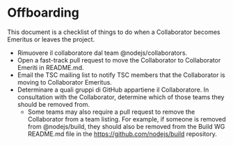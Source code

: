 # Offboarding

This document is a checklist of things to do when a Collaborator becomes Emeritus or leaves the project.

* Rimuovere il collaboratore dal team @nodejs/collaborators.
* Open a fast-track pull request to move the Collaborator to Collaborator Emeriti in README.md.
* Email the TSC mailing list to notify TSC members that the Collaborator is moving to Collaborator Emeritus.
* Determinare a quali gruppi di GitHub appartiene il Collaboratore. In consultation with the Collaborator, determine which of those teams they should be removed from.
  * Some teams may also require a pull request to remove the Collaborator from a team listing. For example, if someone is removed from @nodejs/build, they should also be removed from the Build WG README.md file in the https://github.com/nodejs/build repository.
